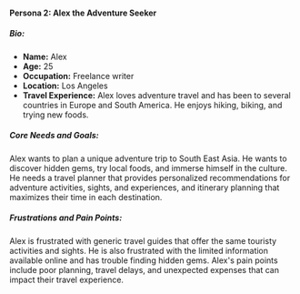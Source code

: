 #### Persona 2: Alex the Adventure Seeker

##### Bio:

-   **Name:** Alex
-   **Age:** 25
-   **Occupation:** Freelance writer
-   **Location:** Los Angeles
-   **Travel Experience:** Alex loves adventure travel and has been to several countries in Europe and South America. He enjoys hiking, biking, and trying new foods.

##### Core Needs and Goals:

Alex wants to plan a unique adventure trip to South East Asia. He wants to discover hidden gems, try local foods, and immerse himself in the culture. He needs a travel planner that provides personalized recommendations for adventure activities, sights, and experiences, and itinerary planning that maximizes their time in each destination.

##### Frustrations and Pain Points:

Alex is frustrated with generic travel guides that offer the same touristy activities and sights. He is also frustrated with the limited information available online and has trouble finding hidden gems. Alex's pain points include poor planning, travel delays, and unexpected expenses that can impact their travel experience.
